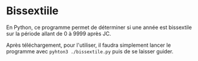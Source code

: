 # Bissextiile

En Python, ce programme permet de déterminer si une année est bissextile sur la période allant de 0 à 9999 après JC.

Après téléchargement, pour l'utiliser, il faudra simplement lancer le programme avec `pyhton3 ./bissextile.py` puis de se laisser guider.
